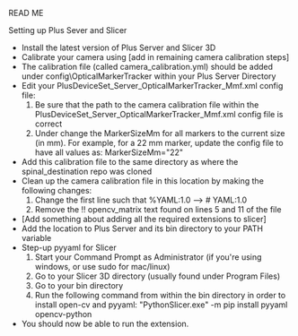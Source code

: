 READ ME

Setting up Plus Sever and Slicer
- Install the latest version of Plus Server and Slicer 3D
- Calibrate your camera using [add in remaining camera calibration steps]
- The calibration file (called camera_calibration.yml) should be added under config\OpticalMarkerTracker within your Plus Server Directory
- Edit your PlusDeviceSet_Server_OpticalMarkerTracker_Mmf.xml config file: 
	1) Be sure that the path to the camera calibration file within the PlusDeviceSet_Server_OpticalMarkerTracker_Mmf.xml config file
	is correct
	2) Under <DataSource> change the MarkerSizeMm for all markers to the current size (in mm). For example, for a 22 mm marker, update the config file to have all values as: MarkerSizeMm="22"
- Add this calibration file to the same directory as where the spinal_destination repo was cloned
- Clean up the camera calibration file in this location by making the following changes:
	1) Change the first line such that %YAML:1.0 --> # YAML:1.0
	2) Remove the !! opencv_matrix text found on lines 5 and 11 of the file
- [Add something about adding all the required extensions to slicer]
- Add the location to Plus Server and its bin directory to your PATH variable
- Step-up pyyaml for Slicer
	1) Start your Command Prompt as Administrator (if you're using windows, or use sudo for mac/linux)
	2) Go to your Slicer 3D directory (usually found under Program Files)
	3) Go to your bin directory
	4) Run the following command from within the bin directory in order to install open-cv and pyyaml:
	"PythonSlicer.exe" -m pip install pyyaml opencv-python
- You should now be able to run the extension.
